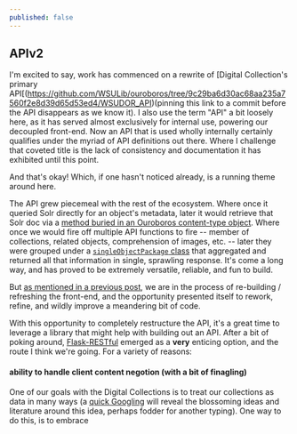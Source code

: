 ```yaml
---
published: false
---
```

## APIv2

I'm excited to say, work has commenced on a rewrite of [Digital Collection's primary API[(https://github.com/WSULib/ouroboros/tree/9c29ba6d30ac68aa235a7560f2e8d39d65d53ed4/WSUDOR_API)(pinning this link to a commit before the API disappears as we know it).  I also use the term "API" a bit loosely here, as it has served almost exclusively for internal use, powering our decoupled front-end.  Now an API that is used wholly internally certainly qualifies under the myriad of API definitions out there.  Where I challenge that coveted title is the lack of consistency and documentation it has exhibited until this point.

And that's okay!  Which, if one hasn't noticed already, is a running theme around here.

The API grew piecemeal with the rest of the ecosystem.  Where once it queried Solr directly for an object's metadata, later it would retrieve that Solr doc via a [method buried in an Ouroboros content-type object](https://github.com/WSULib/ouroboros/blob/9c29ba6d30ac68aa235a7560f2e8d39d65d53ed4/WSUDOR_Manager/models.py#L388-L389).  Where once we would fire off multiple API functions to fire -- member of collections, related objects, comprehension of images, etc. -- later they were grouped under a [`singleObjectPackage` class](https://github.com/WSULib/ouroboros/blob/9c29ba6d30ac68aa235a7560f2e8d39d65d53ed4/WSUDOR_API/functions/packagedFunctions.py#L30) that aggregated and returned all that information in single, sprawling response.  It's come a long way, and has proved to be extremely versatile, reliable, and fun to build.

But [as mentioned in a previous post](http://grahamhukill.com/blog/2016/11/08/framework-v2-frontend.html), we are in the process of re-building / refreshing the front-end, and the opportunity presented itself to rework, refine, and wildly improve a meandering bit of code.

With this opportunity to completely restructure the API, it's a great time to leverage a library that might help with building out an API.  After a bit of poking around, [Flask-RESTful](http://flask-restful-cn.readthedocs.io/en/0.3.4/index.html) emerged as a **very** enticing option, and the route I think we're going.  For a variety of reasons:

#### ability to handle client content negotion (with a bit of finagling)

One of our goals with the Digital Collections is to treat our collections as data in many ways (a [quick Googling](https://www.google.com/search?q=%22collections+as+data%22) will reveal the blossoming ideas and literature around this idea, perhaps fodder for another typing).  One way to do this, is to embrace   
